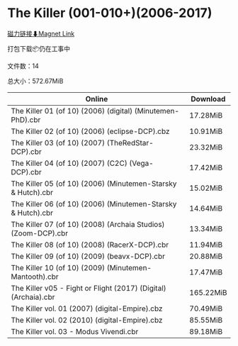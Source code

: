 # The Killer (001-010+)(2006-2017)

[磁力链接⬇Magnet Link](magnet:?xt=urn:btih:3de8441f051a928e97398cd1ac194256b84e69d5&dn=The%20Killer%20%28001-010%2B%29%282006-2017%29)

打包下载📦仍在工事中

文件数：14

总大小：572.67MiB

Online | Download
--- | ---
The Killer 01 (of 10) (2006) (digital) (Minutemen-PhD).cbr | 17.28MiB
The Killer 02 (of 10) (2006) (eclipse-DCP).cbz | 10.91MiB
The Killer 03 (of 10) (2007) (TheRedStar-DCP).cbr | 23.32MiB
The Killer 04 (of 10) (2007) (C2C) (Vega-DCP).cbr | 17.42MiB
The Killer 05 (of 10) (2006) (Minutemen-Starsky & Hutch).cbr | 15.02MiB
The Killer 06 (of 10) (2006) (Minutemen-Starsky & Hutch).cbr | 14.64MiB
The Killer 07 (of 10) (2008) (Archaia Studios) (Zoom-DCP).cbr | 13.34MiB
The Killer 08 (of 10) (2008) (RacerX-DCP).cbr | 11.94MiB
The Killer 09 (of 10) (2009) (beavx-DCP).cbr | 20.88MiB
The Killer 10 (of 10) (2009) (Minutemen-Mantooth).cbr | 17.47MiB
The Killer v05 - Fight or Flight (2017) (Digital) (Archaia).cbr | 165.22MiB
The Killer vol. 01 (2007) (digital-Empire).cbz | 70.49MiB
The Killer vol. 02 (2010) (digital-Empire).cbz | 85.55MiB
The Killer vol. 03 - Modus Vivendi.cbr | 89.18MiB